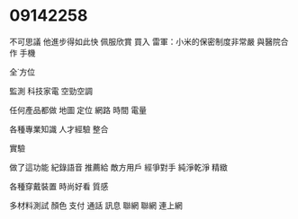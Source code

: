 # 09142258
不可思議 他進步得如此快
佩服欣賞 買入
雷軍：小米的保密制度非常嚴
與醫院合作 手機

全˙方位

監測
科技家電
 空勁空調
 
任何產品都做
地圖 定位 網路 
時間
電量

各種專業知識 人才經驗 整合

實驗 

做了這功能 紀錄語音
推薦給 敵方用戶
經爭對手
純淨乾淨 精緻


各種穿戴裝置 時尚好看 質感

多材料測試
 顏色
 支付 通話 訊息 聯網
 聯網
 連上網
 

